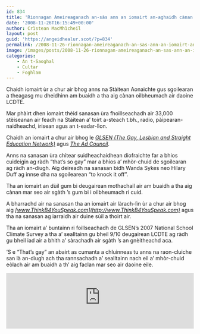 ```yaml
---
id: 834
title: 'Rionnagan Ameireaganach an-sàs ann an iomairt an-aghaidh cànan oilbheumach'
date: '2008-11-26T16:15:49+00:00'
author: Crìstean MacMhìcheil
layout: post
guid: 'https://angeidhealur.scot/?p=834'
permalink: /2008-11-26-rionnagan-ameireaganach-an-sas-ann-an-iomairt-an-aghaidh-canan-oilbheumach/
image: /images/posts/2008-11-26-rionnagan-ameireaganach-an-sas-ann-an-iomairt-an-aghaidh-canan-oilbheumach.webp
categories:
    - An t-Saoghal
    - Cultar
    - Foghlam
---
```


Chaidh iomairt ùr a chur air bhog anns na Stàitean Aonaichte gus sgoilearan a theagasg mu dheidhinn am buaidh a tha aig cànan oilbheumach air daoine LCDTE.

Mar phàirt dhen iomairt thèid sanasan ùra fhoillseachadh air 33,000 stèiseanan air feadh na Stàitean a’ toirt a-steach t.bh., radio, pàipearan-naidheachd, irisean agus an t-eadar-lìon.

Chaidh an iomairt a chur air bhog le *[GLSEN (The Gay, Lesbian and Straight Education Network)](http://www.glsen.org/)* agus *[The Ad Council](http://www.adcouncil.org/)*.

Anns na sanasan ùra chìtear suidheachaidhean diofraichte far a bhios cuideigin ag ràdh “that’s so gay” mar a bhios a’ mhòr-chuid de sgoilearan ag ràdh an-diugh. Aig deireadh na sanasan bidh Wanda Sykes neo Hilary Duff ag innse dha na sgoilearean “to knock it off”.

Tha an iomairt an dùil gum bi deugairean mothachail air am buaidh a tha aig cànan mar seo air sgàth ’s gum bi i oilbheumach ri cuid.

A bharrachd air na sanasan tha an iomairt air làrach-lìn ùr a chur air bhog aig *[www.ThinkB4YouSpeak.com](http://www.ThinkB4YouSpeak.com)* agus tha na sanasan ag iarraidh air duine sùil a thoirt air.

Tha an iomairt a’ buntainn ri foillseachadh de GLSEN’s 2007 National School Climate Survey a tha a’ sealltainn gu bheil 9/10 deugairean LCDTE ag ràdh gu bheil iad air a bhith a’ sàrachadh air sgàth ’s an gnèitheachd aca.

‘S e “That’s gay” an abairt as cumanta a chluinneas tu anns na raon-cluiche san là an-diugh ach tha rannsachadh a’ sealltainn nach eil a’ mhòr-chuid eòlach air am buaidh a th’ aig faclan mar seo air daoine eile.

<div class="youtube-wrapper"> <iframe allow="accelerometer; autoplay; clipboard-write; encrypted-media; gyroscope; picture-in-picture" allowfullscreen="" frameborder="0" src="https://www.youtube-nocookie.com/embed/LrJrw5ZZfRU" title="YouTube video player" width="100%"></iframe></div>
